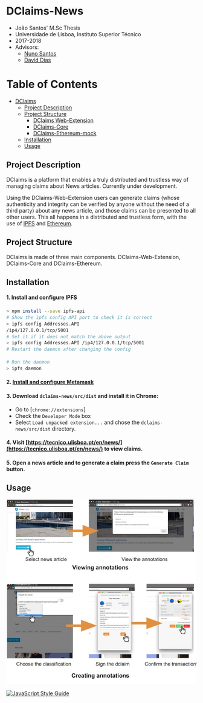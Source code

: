 # DClaims-News

- João Santos' M.Sc Thesis
- Universidade de Lisboa, Instituto Superior Técnico
- 2017-2018
- Advisors: 
  - [Nuno Santos](http://www.gsd.inesc-id.pt/~nsantos/)
  - [David Dias](http://daviddias.me/)
  
Table of Contents
=================

   * [DClaims](#hypercerts)
      * [Project Description](#project-description)
      * [Project Structure](#project-structure)
         * [DClaims Web-Extension](#hypercerts-web-extension)
         * [DClaims-Core](#hypercerts-core)
         * [DClaims-Ethereum-mock](#hypercerts-ethereum-mock)
      * [Installation](#installation)
      * [Usage](#usage)

## Project Description

DClaims is a platform that enables a truly distributed and trustless way of managing claims about News articles.
Currently under development.

Using the DClaims-Web-Extension users can generate claims  (whose authenticity and integrity can be verified by anyone without the need of a third party) about any news article, and those claims can be presented to all other users. This all happens in a distributed and trustless form, with the use of [IPFS](https://ipfs.io) and [Ethereum](https://www.ethereum.org).

## Project Structure
DClaims is made of three main components. DClaims-Web-Extension, DClaims-Core and DClaims-Ethereum.

## Installation
#### 1. Install and configure IPFS
```sh
> npm install --save ipfs-api
# Show the ipfs config API port to check it is correct
> ipfs config Addresses.API
/ip4/127.0.0.1/tcp/5001
# Set it if it does not match the above output
> ipfs config Addresses.API /ip4/127.0.0.1/tcp/5001
# Restart the daemon after changing the config

# Run the daemon
> ipfs daemon
```
#### 2. [Install and configure Metamask](https://metamask.io/)
#### 3. Download `dclaims-news/src/dist` and install it in Chrome:

- Go to [`chrome://extensions`]
- Check the `Developer Mode` box
- Select `Load unpacked extension...` and chose the `dclaims-news/src/dist` directory.
  
#### 4. Visit [https://tecnico.ulisboa.pt/en/news/](https://tecnico.ulisboa.pt/en/news/) to view claims.
#### 5. Open a news article and to generate a claim press the `Generate Claim` button.

## Usage

![](https://github.com/inesc-id/dclaims-news/blob/master/images/dclaims-news-usage.jpg?raw=true)

[![JavaScript Style Guide](https://cdn.rawgit.com/standard/standard/master/badge.svg)](https://github.com/standard/standard)

